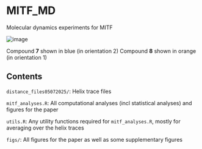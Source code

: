 # MITF_MD
Molecular dynamics experiments for MITF

![image](https://github.com/user-attachments/assets/0fd97db3-638b-4e26-b3b8-2508334c49e2)

Compound **7** shown in blue (in orientation 2)
Compound **8** shown in orange (in orientation 1)

## Contents

`distance_files05072025/`: Helix trace files

`mitf_analyses.R`: All computational analyses (incl statistical analyses) and figures for the paper

`utils.R`: Any utility functions required for `mitf_analyses.R`, mostly for averaging over the helix traces

`figs/`: All figures for the paper as well as some supplementary figures
